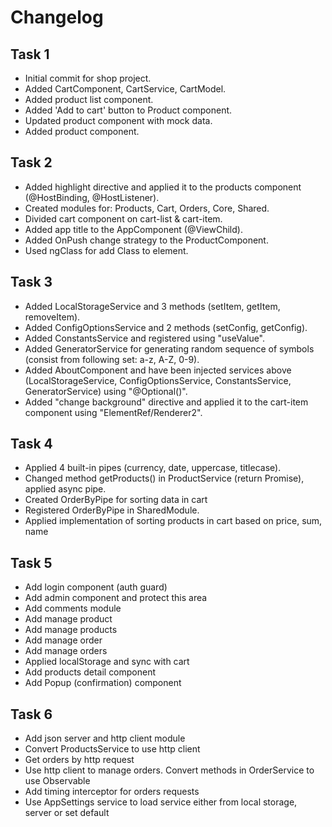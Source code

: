 # Changelog

## Task 1
* Initial commit for shop project.
* Added CartComponent, CartService, CartModel.
* Added product list component.
* Added 'Add to cart' button to Product component.
* Updated product component with mock data.
* Added product component.

## Task 2
* Added highlight directive and applied it to the products component (@HostBinding, @HostListener).
* Created modules for: Products, Cart, Orders, Core, Shared.
* Divided cart component on cart-list & cart-item.
* Added app title to the AppComponent (@ViewChild).
* Added OnPush change strategy to the ProductComponent.
* Used ngClass for add Class to element.

## Task 3
* Added LocalStorageService and 3 methods (setItem, getItem, removeItem).
* Added ConfigOptionsService and 2 methods (setConfig, getConfig).
* Added ConstantsService and registered using "useValue".
* Added GeneratorService for generating random sequence of symbols (consist from following set: a-z, A-Z, 0-9).
* Added AboutComponent and have been injected services above (LocalStorageService, ConfigOptionsService, ConstantsService, GeneratorService) using "@Optional()".
* Added "change background" directive and applied it to the cart-item component using "ElementRef/Renderer2".

## Task 4
* Applied 4 built-in pipes (currency, date, uppercase, titlecase).
* Changed method getProducts() in ProductService (return Promise), applied async pipe.
* Created OrderByPipe for sorting data in cart
* Registered OrderByPipe in SharedModule.
* Applied implementation of sorting products in cart based on price, sum, name

## Task 5
* Add login component (auth guard)
* Add admin component and protect this area
* Add comments module
* Add manage product
* Add manage products
* Add manage order
* Add manage orders
* Applied localStorage and sync with cart
* Add products detail component
* Add Popup (confirmation) component

## Task 6
* Add json server and http client module
* Convert ProductsService to use http client
* Get orders by http request
* Use http client to manage orders. Convert methods in OrderService to use Observable
* Add timing interceptor for orders requests
* Use AppSettings service to load service either from local storage, server or set default
